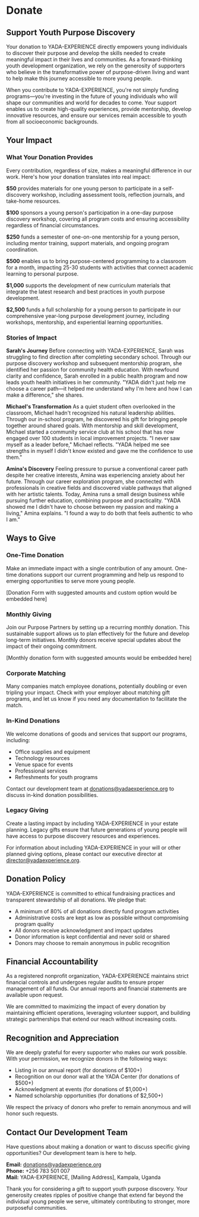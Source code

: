 # Donate

## Support Youth Purpose Discovery

Your donation to YADA-EXPERIENCE directly empowers young individuals to discover their purpose and develop the skills needed to create meaningful impact in their lives and communities. As a forward-thinking youth development organization, we rely on the generosity of supporters who believe in the transformative power of purpose-driven living and want to help make this journey accessible to more young people.

When you contribute to YADA-EXPERIENCE, you're not simply funding programs—you're investing in the future of young individuals who will shape our communities and world for decades to come. Your support enables us to create high-quality experiences, provide mentorship, develop innovative resources, and ensure our services remain accessible to youth from all socioeconomic backgrounds.

## Your Impact

### What Your Donation Provides

Every contribution, regardless of size, makes a meaningful difference in our work. Here's how your donation translates into real impact:

**$50** provides materials for one young person to participate in a self-discovery workshop, including assessment tools, reflection journals, and take-home resources.

**$100** sponsors a young person's participation in a one-day purpose discovery workshop, covering all program costs and ensuring accessibility regardless of financial circumstances.

**$250** funds a semester of one-on-one mentorship for a young person, including mentor training, support materials, and ongoing program coordination.

**$500** enables us to bring purpose-centered programming to a classroom for a month, impacting 25-30 students with activities that connect academic learning to personal purpose.

**$1,000** supports the development of new curriculum materials that integrate the latest research and best practices in youth purpose development.

**$2,500** funds a full scholarship for a young person to participate in our comprehensive year-long purpose development journey, including workshops, mentorship, and experiential learning opportunities.

### Stories of Impact

**Sarah's Journey**
Before connecting with YADA-EXPERIENCE, Sarah was struggling to find direction after completing secondary school. Through our purpose discovery workshop and subsequent mentorship program, she identified her passion for community health education. With newfound clarity and confidence, Sarah enrolled in a public health program and now leads youth health initiatives in her community. "YADA didn't just help me choose a career path—it helped me understand why I'm here and how I can make a difference," she shares.

**Michael's Transformation**
As a quiet student often overlooked in the classroom, Michael hadn't recognized his natural leadership abilities. Through our in-school program, he discovered his gift for bringing people together around shared goals. With mentorship and skill development, Michael started a community service club at his school that has now engaged over 100 students in local improvement projects. "I never saw myself as a leader before," Michael reflects. "YADA helped me see strengths in myself I didn't know existed and gave me the confidence to use them."

**Amina's Discovery**
Feeling pressure to pursue a conventional career path despite her creative interests, Amina was experiencing anxiety about her future. Through our career exploration program, she connected with professionals in creative fields and discovered viable pathways that aligned with her artistic talents. Today, Amina runs a small design business while pursuing further education, combining purpose and practicality. "YADA showed me I didn't have to choose between my passion and making a living," Amina explains. "I found a way to do both that feels authentic to who I am."

## Ways to Give

### One-Time Donation

Make an immediate impact with a single contribution of any amount. One-time donations support our current programming and help us respond to emerging opportunities to serve more young people.

[Donation Form with suggested amounts and custom option would be embedded here]

### Monthly Giving

Join our Purpose Partners by setting up a recurring monthly donation. This sustainable support allows us to plan effectively for the future and develop long-term initiatives. Monthly donors receive special updates about the impact of their ongoing commitment.

[Monthly donation form with suggested amounts would be embedded here]

### Corporate Matching

Many companies match employee donations, potentially doubling or even tripling your impact. Check with your employer about matching gift programs, and let us know if you need any documentation to facilitate the match.

### In-Kind Donations

We welcome donations of goods and services that support our programs, including:
- Office supplies and equipment
- Technology resources
- Venue space for events
- Professional services
- Refreshments for youth programs

Contact our development team at donations@yadaexperience.org to discuss in-kind donation possibilities.

### Legacy Giving

Create a lasting impact by including YADA-EXPERIENCE in your estate planning. Legacy gifts ensure that future generations of young people will have access to purpose discovery resources and experiences.

For information about including YADA-EXPERIENCE in your will or other planned giving options, please contact our executive director at director@yadaexperience.org.

## Donation Policy

YADA-EXPERIENCE is committed to ethical fundraising practices and transparent stewardship of all donations. We pledge that:

- A minimum of 80% of all donations directly fund program activities
- Administrative costs are kept as low as possible without compromising program quality
- All donors receive acknowledgment and impact updates
- Donor information is kept confidential and never sold or shared
- Donors may choose to remain anonymous in public recognition

## Financial Accountability

As a registered nonprofit organization, YADA-EXPERIENCE maintains strict financial controls and undergoes regular audits to ensure proper management of all funds. Our annual reports and financial statements are available upon request.

We are committed to maximizing the impact of every donation by maintaining efficient operations, leveraging volunteer support, and building strategic partnerships that extend our reach without increasing costs.

## Recognition and Appreciation

We are deeply grateful for every supporter who makes our work possible. With your permission, we recognize donors in the following ways:

- Listing in our annual report (for donations of $100+)
- Recognition on our donor wall at the YADA Center (for donations of $500+)
- Acknowledgment at events (for donations of $1,000+)
- Named scholarship opportunities (for donations of $2,500+)

We respect the privacy of donors who prefer to remain anonymous and will honor such requests.

## Contact Our Development Team

Have questions about making a donation or want to discuss specific giving opportunities? Our development team is here to help.

**Email:** donations@yadaexperience.org  
**Phone:** +256 783 501 007  
**Mail:** YADA-EXPERIENCE, [Mailing Address], Kampala, Uganda

Thank you for considering a gift to support youth purpose discovery. Your generosity creates ripples of positive change that extend far beyond the individual young people we serve, ultimately contributing to stronger, more purposeful communities.
